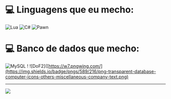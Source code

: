 # 💻 Linguagens que eu mecho:
![Lua](https://img.shields.io/badge/lua-%232C2D72.svg?style=for-the-badge&logo=lua&logoColor=white) ![C#](https://img.shields.io/badge/c%23-%23239120.svg?style=for-the-badge&logo=csharp&logoColor=white) ![Pawn](https://camo.githubusercontent.com/4f018d4f6e5c00b3a83dd02d8d2e3761a64a55aaf718381705e0353fb844decf/68747470733a2f2f696d672e736869656c64732e696f2f62616467652f5061776e2d4544384230303f7374796c653d666f722d7468652d6261646765266c6f676f3d6f70656e6a646b266c6f676f436f6c6f723d7768697465)

# 💻 Banco de dados que mecho:
![MySQL](https://img.shields.io/badge/mysql-4479A1.svg?style=for-the-badge&logo=mysql&logoColor=white) ! ![DoF2]([https://w7.pngwing.com/](https://img.shields.io/badge/pngs/589/216/png-transparent-database-computer-icons-others-miscellaneous-company-text.png)

---
[![](https://visitcount.itsvg.in/api?id=dybaladev&icon=0&color=0)](https://visitcount.itsvg.in)
